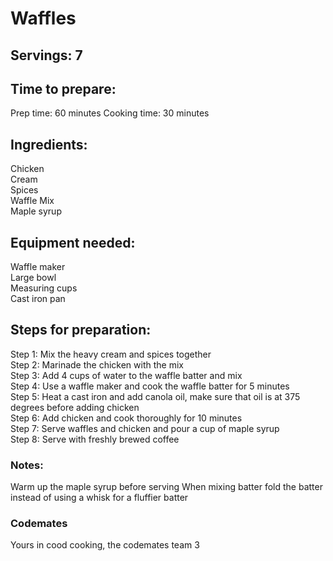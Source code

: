 # Waffles

## Servings: 7

## Time to prepare: 
Prep time: 60 minutes
Cooking time: 30 minutes


## Ingredients:
Chicken\
Cream\
Spices\
Waffle Mix\
Maple syrup

## Equipment needed:

Waffle maker\
Large bowl\
Measuring cups\
Cast iron pan


## Steps for preparation:
Step 1: Mix the heavy cream and spices together\
Step 2: Marinade the chicken with the mix\
Step 3: Add 4 cups of water to the waffle batter and mix\
Step 4: Use a waffle maker and cook the waffle batter for 5 minutes\
Step 5: Heat a cast iron and add canola oil, make sure that oil is at 375 degrees before adding chicken\
Step 6: Add chicken and cook thoroughly for 10 minutes\
Step 7: Serve waffles and chicken and pour a cup of maple syrup\
Step 8: Serve with freshly brewed coffee



### Notes:

Warm up the maple syrup before serving
When mixing batter fold the batter instead of using a whisk for a fluffier batter


### Codemates #
Yours in cood cooking, the codemates team 3

